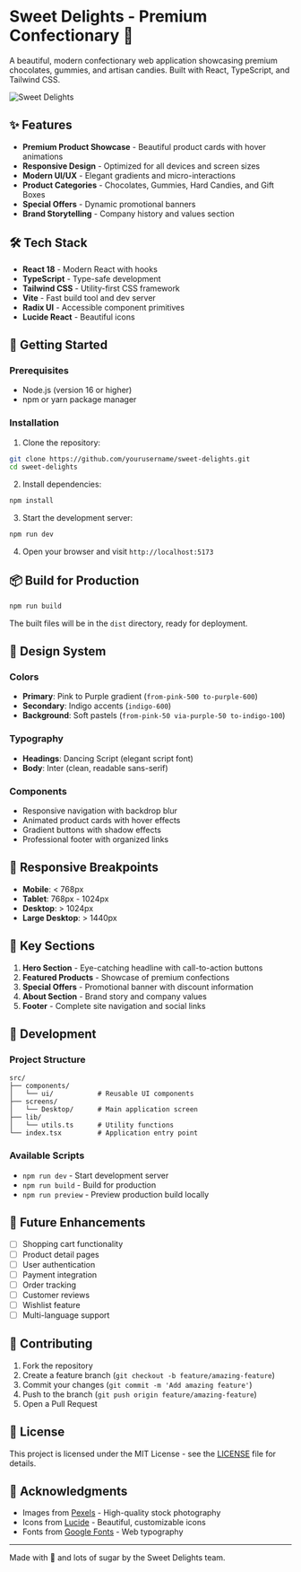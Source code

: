 # Sweet Delights - Premium Confectionary 🍭

A beautiful, modern confectionary web application showcasing premium chocolates, gummies, and artisan candies. Built with React, TypeScript, and Tailwind CSS.

![Sweet Delights](https://images.pexels.com/photos/918327/pexels-photo-918327.jpeg?auto=compress&cs=tinysrgb&w=800)

## ✨ Features

- **Premium Product Showcase** - Beautiful product cards with hover animations
- **Responsive Design** - Optimized for all devices and screen sizes
- **Modern UI/UX** - Elegant gradients and micro-interactions
- **Product Categories** - Chocolates, Gummies, Hard Candies, and Gift Boxes
- **Special Offers** - Dynamic promotional banners
- **Brand Storytelling** - Company history and values section

## 🛠️ Tech Stack

- **React 18** - Modern React with hooks
- **TypeScript** - Type-safe development
- **Tailwind CSS** - Utility-first CSS framework
- **Vite** - Fast build tool and dev server
- **Radix UI** - Accessible component primitives
- **Lucide React** - Beautiful icons

## 🚀 Getting Started

### Prerequisites

- Node.js (version 16 or higher)
- npm or yarn package manager

### Installation

1. Clone the repository:
```bash
git clone https://github.com/yourusername/sweet-delights.git
cd sweet-delights
```

2. Install dependencies:
```bash
npm install
```

3. Start the development server:
```bash
npm run dev
```

4. Open your browser and visit `http://localhost:5173`

## 📦 Build for Production

```bash
npm run build
```

The built files will be in the `dist` directory, ready for deployment.

## 🎨 Design System

### Colors
- **Primary**: Pink to Purple gradient (`from-pink-500 to-purple-600`)
- **Secondary**: Indigo accents (`indigo-600`)
- **Background**: Soft pastels (`from-pink-50 via-purple-50 to-indigo-100`)

### Typography
- **Headings**: Dancing Script (elegant script font)
- **Body**: Inter (clean, readable sans-serif)

### Components
- Responsive navigation with backdrop blur
- Animated product cards with hover effects
- Gradient buttons with shadow effects
- Professional footer with organized links

## 📱 Responsive Breakpoints

- **Mobile**: < 768px
- **Tablet**: 768px - 1024px
- **Desktop**: > 1024px
- **Large Desktop**: > 1440px

## 🌟 Key Sections

1. **Hero Section** - Eye-catching headline with call-to-action buttons
2. **Featured Products** - Showcase of premium confections
3. **Special Offers** - Promotional banner with discount information
4. **About Section** - Brand story and company values
5. **Footer** - Complete site navigation and social links

## 🔧 Development

### Project Structure
```
src/
├── components/
│   └── ui/           # Reusable UI components
├── screens/
│   └── Desktop/      # Main application screen
├── lib/
│   └── utils.ts      # Utility functions
└── index.tsx         # Application entry point
```

### Available Scripts

- `npm run dev` - Start development server
- `npm run build` - Build for production
- `npm run preview` - Preview production build locally

## 🎯 Future Enhancements

- [ ] Shopping cart functionality
- [ ] Product detail pages
- [ ] User authentication
- [ ] Payment integration
- [ ] Order tracking
- [ ] Customer reviews
- [ ] Wishlist feature
- [ ] Multi-language support

## 🤝 Contributing

1. Fork the repository
2. Create a feature branch (`git checkout -b feature/amazing-feature`)
3. Commit your changes (`git commit -m 'Add amazing feature'`)
4. Push to the branch (`git push origin feature/amazing-feature`)
5. Open a Pull Request

## 📄 License

This project is licensed under the MIT License - see the [LICENSE](LICENSE) file for details.

## 🙏 Acknowledgments

- Images from [Pexels](https://pexels.com) - High-quality stock photography
- Icons from [Lucide](https://lucide.dev) - Beautiful, customizable icons
- Fonts from [Google Fonts](https://fonts.google.com) - Web typography

---

Made with 💖 and lots of sugar by the Sweet Delights team.
